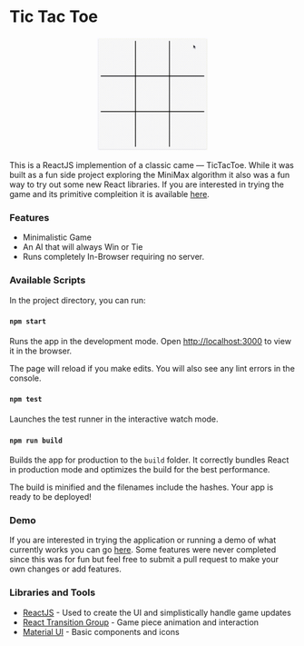 # Tic Tac Toe
<p align="center">
  <img src="/preview.gif" alt="A preview of the game of Tic Tac Toe" height="200"/>
</p>

This is a ReactJS implemention of a classic came — TicTacToe. While it was built as a fun side project exploring the MiniMax algorithm it also was a fun way to try out some new React libraries. If you are interested in trying the game and its primitive compleition it is available [here](http://brandonbarker.me/TicTacToe/).

### Features

* Minimalistic Game
* An AI that will always Win or Tie
* Runs completely In-Browser requiring no server.

### Available Scripts

In the project directory, you can run:

#### `npm start`

Runs the app in the development mode.
Open [http://localhost:3000](http://localhost:3000/) to view it in the browser.

The page will reload if you make edits.
You will also see any lint errors in the console.

#### `npm test`

Launches the test runner in the interactive watch mode.

#### `npm run build`

Builds the app for production to the `build` folder.
It correctly bundles React in production mode and optimizes the build for the best performance.

The build is minified and the filenames include the hashes.
Your app is ready to be deployed!

### Demo

If you are interested in trying the application or running a demo of what currently works you can go [here](http://brandonbarker.me/TicTacToe/). Some features were never completed since this was for fun but feel free to submit a pull request to make your own changes or add features.

### Libraries and Tools

* [ReactJS](https://reactjs.org/) - Used to create the UI and simplistically handle game updates
* [React Transition Group](https://github.com/reactjs/react-transition-group) - Game piece animation and interaction
* [Material UI](http://www.material-ui.com/) - Basic components and icons

